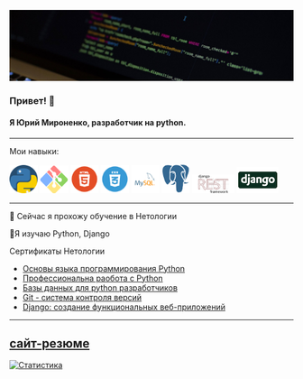 ![Я Юрий Мироненко, разработчик на python.](https://github.com/Ydtalel/Ydtalel/blob/main/Room-Name-Full.jpg)
###  Привет! 👋
#### Я Юрий Мироненко, разработчик на python.
-------------
Мои навыки:

<div >
  <img src="https://github.com/Ydtalel/Ydtalel/blob/main/919852.png" width="50"/>
  <img src="https://github.com/Ydtalel/Ydtalel/blob/main/git-bash.svg" width="50"/>
  <img src="https://github.com/Ydtalel/Ydtalel/blob/main/in456456dex.png" width="50"/>
  <img src="https://github.com/Ydtalel/Ydtalel/blob/main/indedfgdx.png" width="50"/>
  <img src="https://github.com/Ydtalel/Ydtalel/blob/main/78787.png" width="50"/>
  <img src="https://github.com/Ydtalel/Ydtalel/blob/main/i5445dex.png" width="50"/>
  <img src="https://github.com/Ydtalel/Ydtalel/blob/main/drf.png" width="75"/>
  <img src="https://github.com/Ydtalel/Ydtalel/blob/main/django.png" width="75"/>
</div>

----------
 🔭 Сейчас я прохожу обучение в  Нетологии 
 
 🌱Я изучаю  Python, Django 

Сертификаты Нетологии

- [Основы языка программирования Python](https://github.com/Ydtalel/Ydtalel/blob/main/certificate.pdf)
- [Профессиональна раобота с Python](https://github.com/Ydtalel/Ydtalel/blob/main/certificate7.pdf)
- [Базы данных для python разработчиков](https://github.com/Ydtalel/Ydtalel/blob/main/certificate%20(1121212).pdf)
- [Git - система контроля версий](https://github.com/Ydtalel/Ydtalel/blob/main/certificate%20git.pdf)
- [Django: создание функциональных веб-приложений](https://github.com/Ydtalel/Ydtalel/blob/main/certificate-django.pdf)

-----------

[сайт-резюме](https://ydtalel.github.io/CV-site/)     
---------
[![Статистика](https://github-readme-stats.vercel.app/api?username=Ydtalel)](https://github.com/anuraghazra/github-readme-stats)
